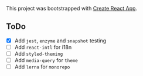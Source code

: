 This project was bootstrapped with [Create React App](https://github.com/facebook/create-react-app).

## ToDo
- [x] Add `jest`, `enzyme` and `snapshot` testing
- [ ] Add `react-intl` for i18n
- [ ] Add `styled-theming` 
- [ ] Add `media-query` for `theme`
- [ ] Add `lerna` for `monorepo`
